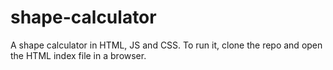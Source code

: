 # shape-calculator
A shape calculator in HTML, JS and CSS.
To run it, clone the repo and open the HTML index file in a browser.
